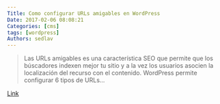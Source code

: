 ```yaml
---
Title: Como configurar URLs amigables en WordPress
Date: 2017-02-06 08:08:21
Categories: [cms]
tags: [wordpress]
Authors: sedlav
---
```


>  Las URLs amigables es una característica SEO que permite que los búscadores indexen mejor tu sitio y a la vez los usuarios asocien la localización del recurso con el contenido. WordPress permite configurar 6 tipos de URLs...

[Link](http://www.librebyte.net/cms/como-configurar-urls-amigables-en-wordpress/)
